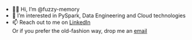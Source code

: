 - 👋🏼 Hi, I’m @fuzzy-memory
- 👀 I’m interested in PySpark, Data Engineering and Cloud technologies
- 📫 Reach out to me on <a href="https://www.linkedin.com/in/tushar-m" target="_blank">LinkedIn</a><br>
Or if you prefer the old-fashion way, drop me an <a href="mailto:tushar@machavolu.email" target="_blank">email</a>

<!---
fuzzy-memory/fuzzy-memory is a ✨ special ✨ repository because its `README.md` (this file) appears on your GitHub profile.
You can click the Preview link to take a look at your changes.
--->
